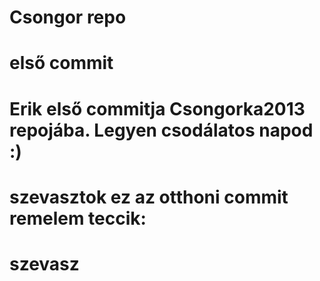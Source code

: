 # Csongor repo
# első commit
# Erik első commitja Csongorka2013 repojába. Legyen csodálatos napod :)
# szevasztok ez az otthoni commit remelem teccik:
# szevasz
<html>
<head>
<meta charset="utf-8">
<title>Weblapxd</title>

